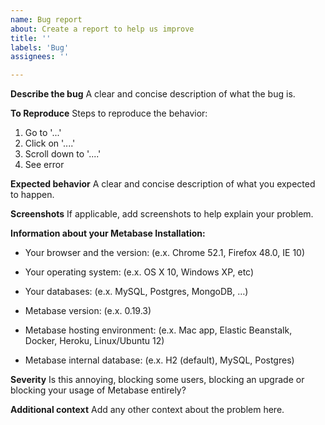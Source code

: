 ```yaml
---
name: Bug report
about: Create a report to help us improve
title: ''
labels: 'Bug'
assignees: ''

---
```


**Describe the bug**
A clear and concise description of what the bug is.

**To Reproduce**
Steps to reproduce the behavior:
1. Go to '...'
2. Click on '....'
3. Scroll down to '....'
4. See error

**Expected behavior**
A clear and concise description of what you expected to happen.

**Screenshots**
If applicable, add screenshots to help explain your problem.

**Information about your Metabase Installation:**
- Your browser and the version: (e.x. Chrome 52.1, Firefox 48.0, IE 10)

- Your operating system: (e.x. OS X 10, Windows XP, etc)

- Your databases: (e.x. MySQL, Postgres, MongoDB, …)

- Metabase version: (e.x. 0.19.3)

- Metabase hosting environment: (e.x. Mac app, Elastic Beanstalk, Docker, Heroku, Linux/Ubuntu 12)

- Metabase internal database: (e.x. H2 (default), MySQL, Postgres)

**Severity**
Is this annoying, blocking some users, blocking an upgrade or blocking your usage of Metabase entirely?

**Additional context**
Add any other context about the problem here.
